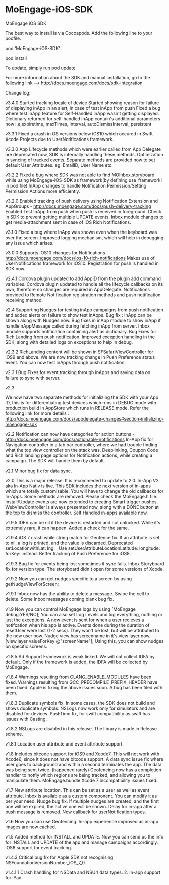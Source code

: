 # MoEngage-iOS-SDK
MoEngage iOS SDK

The best way to install is via Cocoapods. Add the following line to your podfile.

pod 'MoEngage-iOS-SDK'

pod install

To update, simply run pod update

For more information about the SDK and manual installation, go to the following link --> http://docs.moengage.com/docs/sdk-integration

Change log:

v3.4.0
Started tracking locale of device
Started showing reason for failure of displaying inApp in an alert, in case of test inApp from push
Fixed a bug where test inApp feature for Self-Handled inApp wasn't getting displayed.
Dictionary returned for self-handled inApp contain's additional parameters now i.e,expiretime, maxTimes, interval, autoDismissInterval, persistent

v3.3.1
Fixed a crash in OS versions below iOS10 which occured in Swift Xcode Projects due to UserNotifications framework.

v3.3.0
App Lifecycle methods which were earlier called from App Delegate are deprecated now, SDK is internally handling these methods.
Optimization in syncing of tracked events.
Separate methods are provided now to set default User Attributes. eg: EmailID, User Name etc.

v3.2.2
Fixed a bug where SDK was not able to find MOInbox.storyboard while using MoEngage-iOS-SDK as framework(by defining use_framework! in pod file)
InApp changes to handle Notification Permission/Setting Permission Actions more efficiently.

v3.2.0
Enabled tracking of push delivery using Notification Extension and AppGroups - http://docs.moengage.com/docs/push-delivery-tracking
Enabled Test InApp from push when push is received in foreground. 
Check in SDK to prevent getting multiple UPDATE events.
Inbox module changes to get media-attachment sent in case of iOS Rich Notifications.

v3.1.0
Fixed a bug where InApp was shown even when the keyboard was over the screen. 
Improved logging mechanism, which will help in debugging any issue which arises.

v3.0.0
Supports iOS10 changes for Notifications - http://docs.moengage.com/docs/ios-10-rich-notifications
Makes use of UserNotifications framework for iOS10. 
Registration for push is handled in SDK now.

v2.4.1
Cordova plugin updated to add AppID from the plugin add command variables.
Cordova plugin updated to handle all the lifecycle callbacks on its own, therefore no changes are required in AppDelegate.
Notifications provided to Remote Notification registration methods and push notification receiving method.

v2.4
Supporting Nudges for testing inApp campaigns from push notification and added alerts on failure to show test inApps.
Bug fix : InApp can be shown along with Nudges now.
Bug fixes in inApp module to show inApp if handleInAppMessage called during fetching inApp from server.
Inbox module supports notification containing alert as dictionary.
Bug Fixes for Rich Landing from push notification.
Improved exception handling in the SDK, along with detailed logs on exceptions to help in debug.


v2.3.2
RichLanding content will be shown in SFSafariViewController for iOS9 and above.
We are now tracking change in Push Preference status event.
You can now test inApps through push notification.

v2.3.1
Bug Fixes for event tracking through inApps and saving data on failure to sync with server.

v2.3

We now have two separate methods for initializing the SDK with your App ID, this is for differentiating test devices which runs in DEBUG mode with production build in AppStore which runs in RELEASE mode. Refer the following link for more details : http://docs.moengage.com/docs/appdelegate-changes#section-initializing-moengage-sdk 

v2.2
Notification can now have categories for action buttons - http://docs.moengage.com/docs/actionable-notifications
In-App fix for Navigation controller in a tab bar controller, where we had trouble finding what the top view controller on the stack was.
Deeplinking, Coupon Code and Rich landing page options for Notification actions, while creating a campaign. The SDK will handle them by default.

v2.1
Minor bug fix for data sync.

v2.0
This is a major release. It is recommeded to update to 2.0.
In-App V2 aka In-App Nativ is live. This SDK includes the next version of in-apps which are totally customisable. 
You will have to change the old callbacks for In-Apps. 
Some methods are removed. Please check the MoEngage.h file.
Install/Update events are now extended to creating Smart trigger pushes.
WebViewController is always presented now, along with a DONE button at the top to dismiss the controller.
Self Handled in-apps available now.

v1.9.5
IDFV can be nil if the device is restarted and not unlocked. While it's extremely rare, it can happen. Added a check for the same.

v1.9.4
iOS 7 crash while string match for Geofence fix.
If an attribute is set to nil, a log is printed, and the value is discarded.
Deprecated setLocationwithLat: lng: . Use setUserAttributeLocationLatitude: longitude: forKey: instead.
Better tracking of Push Preference for iOS8.

v1.9.3
Bug fix for events being lost sometimes if sync fails.
Inbox Storyboard fix for version type. The storyboard didn't open for some versions of Xcode.

v1.9.2
Now you can get nudges specific to a screen by using getNudgeViewForScreen;

v1.9.1
Inbox now has the ability to delete a message. Swipe the cell to delete.
Some Inbox messages coming blank bug fix.

v1.9
Now you can control MoEngage logs by using [MoEngage debug:YES/NO]; You can also set Log Levels and log everything, nothing or just the exceptions.
A new event is sent for when a user recieves a notifcation when his app is active.
Events done during the duration of resetUser were lost (1-2 secs). They won't be lost, but will be attributed to the new user now.
Nudge view has screenname in it's view layer now. [view.layer valueForKey:@"screenName"]; Using this, you can show nudges on specific screens.

v1.8.5
Ad Support Framework is weak linked. We will not collect IDFA by default.
Only if the framework is added, the IDFA will be collected by MoEngage.

v1.8.4
Warnings resulting from CLANG_ENABLE_MODULES have been fixed. 
Warnings resulting from GCC_PRECOMPILE_PREFIX_HEADER have been fixed. 
Apple is fixing the above issues soon. A bug has been filed with them.

v1.8.3
Duplicate symbols fix. In some cases, the SDK does not build and shows duplicate symbols.
NSLogs now work only for simulators and are disabled for devices.
PushTime fix, for swift compatibility as swift has issues with Casting.

v1.8.2
NSLogs are disabled in this release. The library is made in Release scheme.

v1.8.1
Location user attribute and event attribute support.

v1.8
Includes bitcode support for iOS9 and Xcode7. This will not work with Xcode6, since it does not have bitcode support.
A data sync issue fix where user goes to background and within a second terminates the app. The data was being sent twice. (happened rarely)
Geofencing now has a completion handler to notfiy which regions are being tracked, and allowing you to manipulate them.
MoEngage.bundle Xcode 7 incompatibility issues fixed.

v1.7
New attribute location. This can be set as a user as well as event attribute.
Inbox is available as a custom component. You can modify it as per your need.
Nudge bug fix. If multiple nudges are created, and the first one will be expired, the active one will be shown. 
Delay for in-app after a push message is removed.
New callback for userNotification types.

v1.6
Now you can use Geofencing.
In-app experience improved as in-app images are now cached.

v1.5
Added method for INSTALL and UPDATE. Now you can send us the info for INSTALL and UPDATE of the app and manage campaigns accordingly.
iOS6 support for event tracking.

v1.4.3
Critical bug fix for Apple SDK not recognising NSFoundationVersionNumber_iOS_7_0.

v1.4.1
1.Crash handling for NSData and NSUrl data types.
2. In-app support for iPad.
